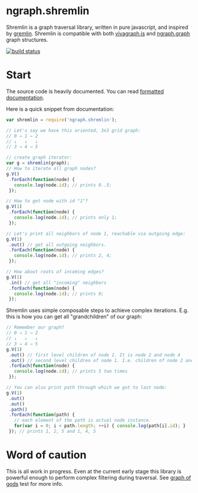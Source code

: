ngraph.shremlin
===============

Shremlin is a graph traversal library, written in pure javascript, and inspired by [gremlin](https://github.com/tinkerpop/gremlin). Shremlin is compatible with both [vivagraph.js](https://github.com/anvaka/VivaGraphJS) and [ngraph.graph](https://github.com/anvaka/ngraph.graph) graph structures.

[![build status](https://secure.travis-ci.org/anvaka/ngraph.shremlin.png)](http://travis-ci.org/anvaka/ngraph.shremlin)

Start
=====

The source code is heavily documented. You can read [formatted documentation](http://anvaka.github.io/ngraph.shremlin/).

Here is a quick snippet from documentation:

``` js
var shremlin = require('ngraph.shremlin');

// Let's say we have this oriented, 3x3 grid graph:
// 0 → 1 → 2
// ↓   ↓   ↓
// 3 → 4 → 5

// create graph iterator:
var g = shremlin(graph);
// How to iterate all graph nodes?
g.V()
 .forEach(function(node) {
   console.log(node.id); // prints 0..5;
 });

// How to get node with id "1"?
g.V(1)
 .forEach(function(node) {
   console.log(node.id); // prints only 1;
 });

// Let's print all neighbors of node 1, reachable via outgoing edge:
g.V(1)
 .out() // get all outgoing neighbors.
 .forEach(function(node) {
   console.log(node.id); // prints 2, 4;
 });

// How about roots of incoming edges?
g.V(1)
 .in() // get all "incoming" neighbors
 .forEach(function(node) {
   console.log(node.id); // prints 0;
 });

```

Shremlin uses simple composable steps to achieve complex iterations. E.g. this is how you can get all "grandchildren" of our graph:
``` js
// Remember our graph?
// 0 → 1 → 2
// ↓   ↓   ↓
// 3 → 4 → 5
g.V(1)
 .out() // first level children of node 1. It is node 2 and node 4
 .out() // second level children of node 1. I.e. children of node 2 and node 4. It is node 5
 .forEach(function(node) {
   console.log(node.id); // prints 5 two times
 });

// You can also print path through which we got to last node:
g.V(1)
 .out()
 .out()
 .path()
 .forEach(function(path) {
   // each element of the path is actual node instance.
   for(var i = 0; i < path.length; ++i) { console.log(path[i].id); }
 }); // prints 1, 2, 5 and 1, 4, 5
```

Word of caution
===============
This is all work in progress. Even at the current early stage this library is powerful enough to perform complex filtering during traversal. See [graph of gods](https://github.com/anvaka/ngraph.shremlin/blob/master/test/graphOfGods.js#L1) test for more info.
